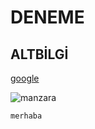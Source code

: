 # DENEME

## ALTBİLGİ

[google](http://www.google.com)


![manzara](https://fotolifeakademi.com/uploads/2020/04/manzara-fotografi-cekmek-724x394.webp)
```
merhaba
```
